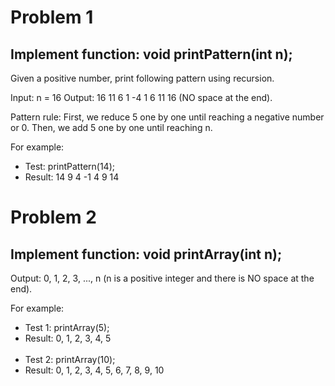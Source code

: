 # Problem 1
## Implement function: void printPattern(int n);
Given a positive number, print following pattern using recursion.

Input: n = 16
Output: 16 11 6 1 -4 1 6 11 16 (NO space at the end).

Pattern rule: First, we reduce 5 one by one until reaching a negative number or 0. Then, we add 5 one by one until reaching n.

For example:
+ Test: printPattern(14);
+ Result: 14 9 4 -1 4 9 14

# Problem 2
## Implement function: void printArray(int n);

Output: 0, 1, 2, 3, ..., n (n is a positive integer and there is NO space at the end).

For example:
+ Test 1: printArray(5);
+ Result: 0, 1, 2, 3, 4, 5
<br/><br/>
+ Test 2: printArray(10);
+ Result: 0, 1, 2, 3, 4, 5, 6, 7, 8, 9, 10
